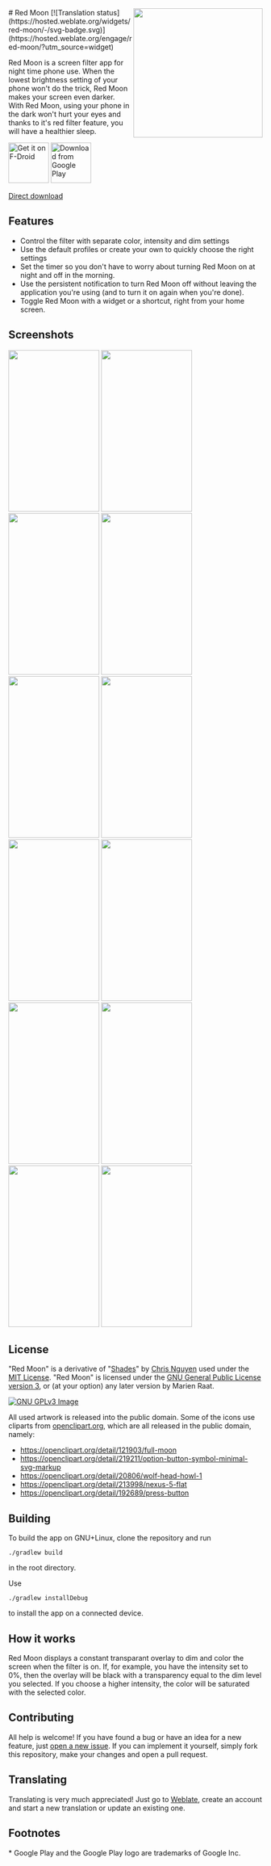 <img align="right" height="256" src="https://lut.im/3IqLwsAZWH/piFLRMOgNLWmiqB8.png">
# Red Moon [![Translation status](https://hosted.weblate.org/widgets/red-moon/-/svg-badge.svg)](https://hosted.weblate.org/engage/red-moon/?utm_source=widget)

Red Moon is a screen filter app for night time phone use. When the
lowest brightness setting of your phone won't do the trick, Red Moon
makes your screen even darker. With Red Moon, using your phone in the
dark won't hurt your eyes and thanks to it's red filter feature, you
will have a healthier sleep.

[<img src="https://f-droid.org/badge/get-it-on.png"
      alt="Get it on F-Droid"
      height="80">](https://f-droid.org/repository/browse/?fdid=com.jmstudios.redmoon)
[<img src="https://play.google.com/intl/en_us/badges/images/generic/en_badge_web_generic.png" 
      alt="Download from Google Play" 
      height="80">](https://play.google.com/store/apps/details?id=com.jmstudios.redmoon)

[Direct download](https://github.com/raatmarien/red-moon/releases)

## Features

* Control the filter with separate color, intensity and dim settings
* Use the default profiles or create your own to quickly choose the
right settings
* Set the timer so you don't have to worry about turning Red Moon on at night
    and off in the morning.
* Use the persistent notification to turn Red Moon off without
leaving the application you're using (and to turn it on again when you're done).
* Toggle Red Moon with a widget or a shortcut, right from your home screen.

## Screenshots

<img src="https://lut.im/UCDOb028ya/L8Tr7OH2tFedCecr.png" width="180" height="320" />
<img src="https://lut.im/fHFiGVkVCE/GyYBXwlMqF1a0P0Y.png" width="180" height="320" />
<img src="https://lut.im/qpg8N8dOre/dyyaoAOxAiBCecXE.png" width="180" height="320" />
<img src="https://lut.im/ZlANzMLu60/ZlIVyUG8VNWxnNIc.png" width="180" height="320" />
<img src="https://lut.im/k4qVX9nWZM/LAno9qNrTm7ARweT.png" width="180" height="320" />
<img src="https://lut.im/UWimrSsPP9/HkyHR2pu7OWli3PI.png" width="180" height="320" />
<img src="https://lut.im/tpijkCL6XC/JSBUepBbw2NTdcPj.png" width="180" height="320" />
<img src="https://lut.im/caWHk3pqNt/dXcbHtO2PGwtl4de.png" width="180" height="320" />
<img src="https://lut.im/ZeTGZaex3n/hbaoW1ELBbUiHF5T.png" width="180" height="320" />
<img src="https://lut.im/uMRoVV8iKl/j8TNR31acQhVovZc.png" width="180" height="320" />
<img src="https://lut.im/pGb91isyUa/jXIIGKXV64UbMyYO.png" width="180" height="320" />
<img src="https://lut.im/hrMQXPXu60/awPk41FXTGtgkUp8.png" width="180" height="320" />

## License

"Red Moon" is a derivative of
"[Shades](https://github.com/cngu/shades)" by
[Chris Nguyen](https://github.com/cngu) used under the
[MIT License](https://github.com/cngu/shades/blob/e240edc1df3e6dd319cd475a739570ff8367d7f8/LICENSE). "Red
Moon" is licensed under the
[GNU General Public License version 3](https://www.gnu.org/licenses/gpl-3.0.html),
or (at your option) any later version by Marien Raat.

[![GNU GPLv3 Image](https://www.gnu.org/graphics/gplv3-127x51.png)](http://www.gnu.org/licenses/gpl-3.0.en.html)

All used artwork is released into the public domain. Some of the icons
use cliparts from [openclipart.org](https://openclipart.org/), which
are all released in the public domain, namely:
* https://openclipart.org/detail/121903/full-moon
* https://openclipart.org/detail/219211/option-button-symbol-minimal-svg-markup
* https://openclipart.org/detail/20806/wolf-head-howl-1
* https://openclipart.org/detail/213998/nexus-5-flat
* https://openclipart.org/detail/192689/press-button

## Building

To build the app on GNU+Linux, clone the repository and run

``` ./gradlew build ```

in the root directory.

Use

``` ./gradlew installDebug ```

to install the app on a connected device.

## How it works

Red Moon displays a constant transparant overlay to dim and color the
screen when the filter is on. If, for example, you have the intensity
set to 0%, then the overlay will be black with a transparency equal to
the dim level you selected. If you choose a higher intensity, the
color will be saturated with the selected color.

## Contributing

All help is welcome! If you have found a bug or have an idea for a new
feature, just
[open a new issue](https://github.com/raatmarien/red-moon/issues/new). If
you can implement it yourself, simply fork this repository, make your
changes and open a pull request.

## Translating

Translating is very much appreciated! Just go to
[Weblate](https://hosted.weblate.org/projects/red-moon/strings/), create
an account and start a new translation or update an existing one.

## Footnotes

\* Google Play and the Google Play logo are trademarks of Google Inc.
